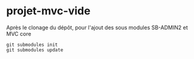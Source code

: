 projet-mvc-vide
===============
Après le clonage du dépôt, pour l'ajout des sous modules SB-ADMIN2 et MVC core


    git submodules init
    git submodules update

